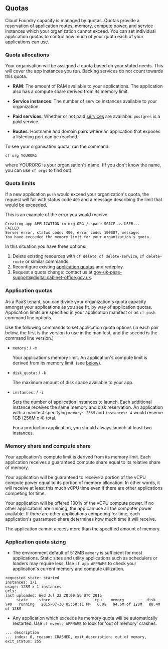 ## Quotas

Cloud Foundry capacity is managed by quotas. Quotas provide a reservation of application routes, memory, compute power, and service instances which your organization cannot exceed. You can set individual application quotas to control how much of your quota each of your applications can use.

### Quota allocations

Your organisation will be assigned a quota based on your stated needs. This will cover the app instances you run. Backing services do not count towards this quota.



+ **RAM**: The amount of RAM available to your applications. The application also has a compute share derived from its memory limit.

+ **Service instances**: The number of service instances available to your organization.

+ **Paid services**: Whether or not paid [services](#deploying-backing-services) are available. ``postgres`` is a paid service.

+ **Routes**: Hostname and domain pairs where an application that exposes a listening port can be reached.

To see your organisation quota, run the command:

``cf org YOURORG``

where YOURORG is your organisation's name. (If you don't know the name, you can use ``cf orgs`` to find out).


### Quota limits

If a new application `push` would exceed your organization's quota, the request will fail with status code `400` and a message describing the limit that would be exceeded.

This is an example of the error you would receive:

```
Creating app APPLICATION in org ORG / space SPACE as USER...
FAILED
Server error, status code: 400, error code: 100007, message:
You have exceeded the memory limit for your organization's quota.
```

In this situation you have three options:

1. Delete existing resources with `cf delete`, `cf delete-service`, `cf delete-route` or similar commands.
2. Reconfigure existing [application quotas](#application-quotas) and redeploy.
3. Request a quota change: contact us at [gov-uk-paas-support@digital.cabinet-office.gov.uk](mailto:gov-uk-paas-support@digital.cabinet-office.gov.uk).

### Application quotas

As a PaaS tenant, you can divide your organization's quota capacity amongst your applications as you see fit, by way of application quotas. Application limits are specified in your application manifest or as `cf push` command line options.

Use the following commands to set application quota options (in each pair below, the first is the version to use in the manifest, and the second is the command line version.)

+ `memory:` / `-m`

	Your application's memory limit. An application's compute limit is derived from its memory limit. (see [below](#memory-share-and-compute-share)).

+ `disk_quota:` / `-k`

	The maximum amount of disk space available to your app.

+ `instances:` / `-i`

	Sets the number of application instances to launch. Each additional instance receives the same memory and disk reservation. An application with a manifest specifying `memory: 256M` and `instances: 4` would reserve 1GB (256M x 4) total.

	For a production application, you should always launch at least two instances.

### Memory share and compute share

Your application's compute limit is derived from its memory limit. Each application receives a guaranteed compute share equal to its relative share of memory.

Your application will be guaranteed to receive a portion of the vCPU compute power equal to its portion of memory allocation. In other words, it will receive at least this much vCPU time even if there are other applications competing for time.

Your application will be offered 100% of the vCPU compute power. If no other applications are running, the app can use all the computer power available.
If there are other applications competing for time, each application's guaranteed share determines how much time it will receive.

The application cannot access more than the specified amount of memory.


### Application quota sizing

- The environment default of 512MB `memory` is sufficient for most applications. Static sites and utility applications such as schedulers or loaders may require less. Use `cf app APPNAME` to check your application's current memory and compute utilization.


```
requested state: started
instances: 1/1
usage: 128M x 1 instances
urls:
last uploaded: Wed Jul 22 20:09:56 UTC 2015
     state     since                    cpu    memory          disk
\#0   running   2015-07-30 05:58:11 PM   0.0%   94.6M of 128M   80.4M of 128M
```


- Any application which exceeds its memory quota will be automatically restarted. Use `cf events APPNAME` to look for 'out of memory' crashes.

```
... description
... index: 0, reason: CRASHED, exit_description: out of memory, exit_status: 255
```


